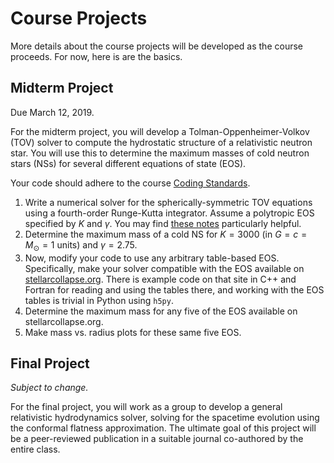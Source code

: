 # Course Projects

More details about the course projects will be developed as the course proceeds. For now, here is are the basics.

## Midterm Project

Due March 12, 2019.

For the midterm project, you will develop a Tolman-Oppenheimer-Volkov (TOV) solver to compute the hydrostatic structure of a relativistic neutron star. You will use this to determine the maximum masses of cold neutron stars (NSs) for several different equations of state (EOS).

Your code should adhere to the course [Coding Standards](coding.md). 

1. Write a numerical solver for the spherically-symmetric TOV equations using a fourth-order Runge-Kutta integrator. Assume a polytropic EOS specified by $K$ and $\gamma$. You may find [these notes](notes/TOV_Notes.pdf) particularly helpful.
2. Determine the maximum mass of a cold NS for $K=3000$ (in $G=c=M_\odot=1$ units) and $\gamma=2.75$. 
3. Now, modify your code to use any arbitrary table-based EOS. Specifically, make your solver compatible with the EOS available on [stellarcollapse.org](https://stellarcollapse.org/equationofstate). There is example code on that site in C++ and Fortran for reading and using the tables there, and working with the EOS tables is trivial in Python using `h5py`. 
4. Determine the maximum mass for any five of the EOS available on stellarcollapse.org. 
5. Make mass vs. radius plots for these same five EOS. 

## Final Project

_Subject to change._

For the final project, you will work as a group to develop a general relativistic hydrodynamics solver, solving for the spacetime evolution using the conformal flatness approximation. The ultimate goal of this project will be a peer-reviewed publication in a suitable journal co-authored by the entire class. 